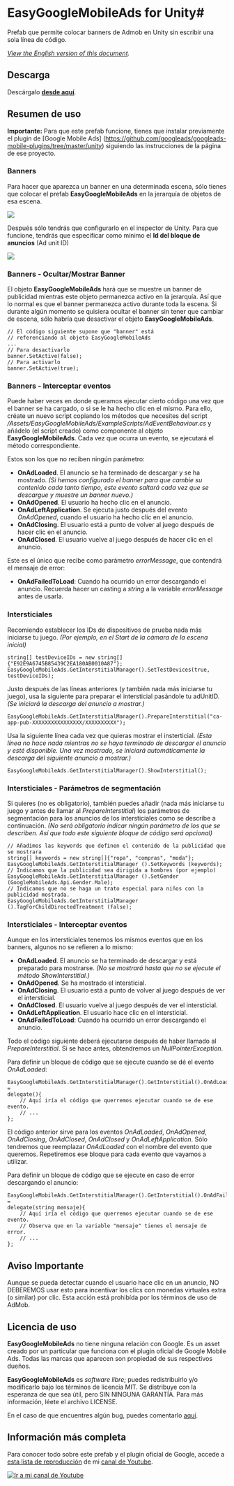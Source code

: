 # EasyGoogleMobileAds for Unity#

Prefab que permite colocar banners de Admob en Unity sin escribir una sola línea de código.

_[View the English version of this document](https://github.com/jjjuande/EasyGoogleMobileAds/blob/master/README-EN.md)._

## Descarga ##

Descárgalo [**desde aquí**](https://github.com/jjjuande/EasyGoogleMobileAds/releases/download/v0.9.10/EasyGoogleMobileAds-0.9.10.unitypackage).

## Resumen de uso ##

**Importante:** Para que este prefab funcione, tienes que instalar previamente el plugin de [Google Mobile Ads] (https://github.com/googleads/googleads-mobile-plugins/tree/master/unity) siguiendo las instrucciones de la página de ese proyecto.

### Banners ###

Para hacer que aparezca un banner en una determinada escena, sólo tienes que colocar el prefab **EasyGoogleMobileAds** en la jerarquía de objetos de esa escena.

![](Images/Prefab.png)

Después sólo tendrás que configurarlo en el inspector de Unity. Para que funcione, tendrás que especificar como mínimo el **Id del bloque de anuncios** (Ad unit ID)

![](Images/Editor.png)

### Banners - Ocultar/Mostrar Banner ###

El objeto **EasyGoogleMobileAds** hará que se muestre un banner de publicidad mientras este objeto permanezca activo en la jerarquía. Así que lo normal es que el banner permanezca activo durante toda la escena. Si durante algún momento se quisiera ocultar el banner sin tener que cambiar de escena, sólo habría que desactivar el objeto **EasyGoogleMobileAds**.

    // El código siguiente supone que "banner" está 
    // referenciando al objeto EasyGoogleMobileAds
    ...
    // Para desactivarlo
    banner.SetActive(false);
    // Para activarlo
    banner.SetActive(true);
 
### Banners - Interceptar eventos ###

Puede haber veces en donde queramos ejecutar cierto código una vez que el banner se ha cargado, o si se le ha hecho clic en el mismo. Para ello, créate un nuevo script copiando los métodos que necesites del script _/Assets/EasyGoogleMobileAds/ExampleScripts/AdEventBehaviour.cs_ y añádelo (el script creado) como componente al objeto **EasyGoogleMobileAds**. Cada vez que ocurra un evento, se ejecutará el método correspondiente.

Estos son los que no reciben ningún parámetro:
* **OnAdLoaded**. El anuncio se ha terminado de descargar y se ha mostrado. _(Si hemos configurado el banner para que cambie su contenido cada tanto tiempo, este evento saltará cada vez que se descargue y muestre un banner nuevo.)_
* **OnAdOpened**. El usuario ha hecho clic en el anuncio.
* **OnAdLeftApplication**. Se ejecuta justo después del evento _OnAdOpened_, cuando el usuario ha hecho clic en el anuncio.
* **OnAdClosing**. El usuario está a punto de volver al juego después de hacer clic en el anuncio.
* **OnAdClosed**. El usuario vuelve al juego después de hacer clic en el anuncio.


Este es el único que recibe como parámetro *errorMessage*, que contendrá el mensaje de error:
* **OnAdFailedToLoad**: Cuando ha ocurrido un error descargando el anuncio. Recuerda hacer un casting a _string_ a la variable *errorMessage* antes de usarla.

### Intersticiales ###

Recomiendo establecer los IDs de dispositivos de prueba nada más iniciarse tu juego. 
_(Por ejemplo, en el Start de la cámara de la escena inicial)_

    string[] testDeviceIDs = new string[]{"E92E9A6745B85439C2EA180AB0010A87"};
    EasyGoogleMobileAds.GetInterstitialManager().SetTestDevices(true, testDeviceIDs);
    
Justo después de las líneas anteriores (y también nada más iniciarse tu juego), usa la siguiente para preparar el intersticial pasándole tu adUnitID. 
_(Se iniciará la descarga del anuncio a mostrar.)_

    EasyGoogleMobileAds.GetInterstitialManager().PrepareInterstitial("ca-app-pub-XXXXXXXXXXXXXXXX/XXXXXXXXXX");

Usa la siguiente línea cada vez que quieras mostrar el insterticial.
_(Esta línea no hace nada mientras no se haya terminado de descargar el anuncio y esté disponible. Una vez mostrado, se iniciará automáticamente la descarga del siguiente anuncio a mostrar.)_

    EasyGoogleMobileAds.GetInterstitialManager().ShowInterstitial();

### Intersticiales - Parámetros de segmentación ###

Si quieres (no es obligatorio), también puedes añadir (nada más iniciarse tu juego y antes de llamar al _PrepareInterstitial_) los parámetros de segmentación para los anuncios de los intersticiales como se describe a continuación. _(No será obligatorio indicar ningún parámetro de los que se describen. Así que todo este siguiente bloque de código será opcional)_

    // Añadimos las keywords que definen el contenido de la publicidad que se mostrara
    string[] keywords = new string[]{"ropa", "compras", "moda"};
    EasyGoogleMobileAds.GetInterstitialManager ().SetKeywords (keywords);
    // Indicamos que la publicidad sea dirigida a hombres (por ejemplo)
    EasyGoogleMobileAds.GetInterstitialManager ().SetGender (GoogleMobileAds.Api.Gender.Male);
    // Indicamos que no se haga un trato especial para niños con la publicidad mostrada.
    EasyGoogleMobileAds.GetInterstitialManager ().TagForChildDirectedTreatment (false);

### Intersticiales - Interceptar eventos ###

Aunque en los intersticiales tenemos los mismos eventos que en los banners, algunos no se refieren a lo mismo:
* **OnAdLoaded**. El anuncio se ha terminado de descargar y está preparado para mostrarse. _(No se mostrará hasta que no se ejecute el método ShowInterstitial.)_
* **OnAdOpened**. Se ha mostrado el intersticial.
* **OnAdClosing**. El usuario está a punto de volver al juego después de ver el intersticial.
* **OnAdClosed**. El usuario vuelve al juego después de ver el intersticial.
* **OnAdLeftApplication**. El  usuario hace clic en el intersticial.
* **OnAdFailedToLoad**: Cuando ha ocurrido un error descargando el anuncio.

Todo el código siguiente deberá ejecutarse después de haber llamado al _PrepareInterstitial_. Si se hace antes, obtendremos un _NullPointerException_.

Para definir un bloque de código que se ejecute cuando se dé el evento _OnAdLoaded_:

    EasyGoogleMobileAds.GetInterstitialManager().GetInterstitial().OnAdLoaded = 
    delegate(){
        // Aquí iría el código que querremos ejecutar cuando se de ese evento.
        // ...
    };

El código anterior sirve para los eventos _OnAdLoaded_, _OnAdOpened_, _OnAdClosing_, _OnAdClosed_, _OnAdClosed_ y  _OnAdLeftApplication_. Sólo tendremos que reemplazar _OnAdLoaded_ con el nombre del evento que queremos. Repetiremos ese bloque para cada evento que vayamos a utilizar.

Para definir un bloque de código que se ejecute en caso de error descargando el anuncio: 

    EasyGoogleMobileAds.GetInterstitialManager().GetInterstitial().OnAdFailedToLoad = 
    delegate(string mensaje){
        // Aquí iría el código que querremos ejecutar cuando se de ese evento.
        // Observa que en la variable "mensaje" tienes el mensaje de error.
        // ...
    };

## Aviso Importante ##

Aunque se pueda detectar cuando el usuario hace clic en un anuncio, NO DEBEREMOS usar esto para incentivar los clics con monedas virtuales extra (o similar) por clic. Esta acción está prohibída por los términos de uso de AdMob.

## Licencia de uso ##

**EasyGoogleMobileAds** no tiene ninguna relación con Google.  Es un asset creado por un particular que funciona con el plugin oficial de Google Mobile Ads. Todas las marcas que aparecen son propiedad de sus respectivos dueños.

**EasyGoogleMobileAds** es *software libre*; puedes redistribuirlo y/o modificarlo bajo los términos de licencia MIT. Se distribuye con la esperanza de que sea útil, pero SIN NINGUNA GARANTÍA. Para más información, léete el archivo LICENSE.

En el caso de que encuentres algún bug, puedes comentarlo [aquí](https://github.com/jjjuande/EasyGoogleMobileAds/issues).

## Información más completa ##

Para conocer todo sobre este prefab y el plugin oficial de Google, accede a [esta lista de reproducción](https://www.youtube.com/playlist?list=PLREdURb87ks2uIXmTOAVvnOz0JV2-ZwHH) de mi [canal de Youtube](https://www.youtube.com/juande).

[![Ir a mi canal de Youtube](Images/CanalYoutube.png)](https://www.youtube.com/playlist?list=PLREdURb87ks2uIXmTOAVvnOz0JV2-ZwHH)
